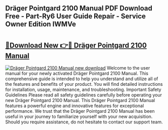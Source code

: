 ## Dräger Pointgard 2100 Manual PDF Download Free - Part-Ry6 User Guide Repair - Service Owner Edition IWMVe

# <h2><a href="http://bc36247.oget.top/?id=Dr%c3%a4ger+Pointgard+2100+Manual">🔗Download New 👉🔴 Dräger Pointgard 2100 Manual</a></h2>

[![Dräger Pointgard 2100 Manual new download](https://i.imgur.com/5g1atiW.png)](http://bc36247.oget.top/?id=Dr%c3%a4ger+Pointgard+2100+Manual)
Welcome to the user manual for your newly activated Dräger Pointgard 2100 Manual. This comprehensive guide is intended to help you understand and utilize all of the features and benefits of your product. You will find detailed instructions for installation, usage, maintenance, and troubleshooting. Important Safety Guidelines Please read all safety guidelines carefully before operating your new Dräger Pointgard 2100 Manual. This Dräger Pointgard 2100 Manual features a powerful engine and innovative features for exceptional performance. We trust that the Dräger Pointgard 2100 Manual has been useful in your journey to familiarize yourself with your new acquisition. Should you require assistance, do not hesitate to contact our support team.
